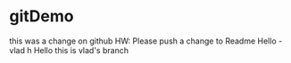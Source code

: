 # gitDemo
this was a change on github
HW: Please push a change to Readme
Hello - vlad h
Hello this is vlad's branch